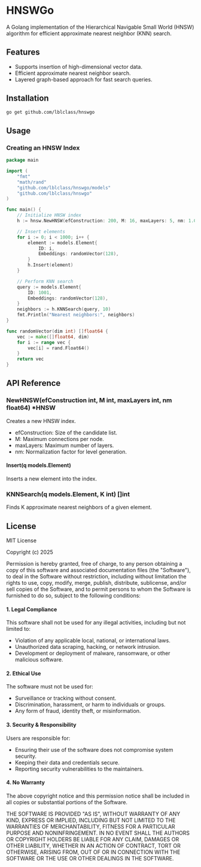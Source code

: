 # HNSWGo

A Golang implementation of the Hierarchical Navigable Small World (HNSW) algorithm for efficient approximate nearest neighbor (KNN) search.

## Features

- Supports insertion of high-dimensional vector data.
- Efficient approximate nearest neighbor search.
- Layered graph-based approach for fast search queries.

## Installation

```sh
go get github.com/lblclass/hnswgo
```
## Usage

### Creating an HNSW Index
```go
package main

import (
	"fmt"
	"math/rand"
	"github.com/lblclass/hnswgo/models"
	"github.com/lblclass/hnswgo"
)

func main() {
	// Initialize HNSW index
	h := hnsw.NewHNSW(efConstruction: 200, M: 16, maxLayers: 5, nm: 1.0)

	// Insert elements
	for i := 0; i < 1000; i++ {
		element := models.Element{
			ID: i,
			Embeddings: randomVector(128),
		}
		h.Insert(element)
	}

	// Perform KNN search
	query := models.Element{
		ID: 1001,
		Embeddings: randomVector(128),
	}
	neighbors := h.KNNSearch(query, 10)
	fmt.Println("Nearest neighbors:", neighbors)
}

func randomVector(dim int) []float64 {
	vec := make([]float64, dim)
	for i := range vec {
		vec[i] = rand.Float64()
	}
	return vec
}
```
## API Reference

### NewHNSW(efConstruction int, M int, maxLayers int, nm float64) *HNSW

Creates a new HNSW index.
- efConstruction: Size of the candidate list.
- M: Maximum connections per node.
- maxLayers: Maximum number of layers.
- nm: Normalization factor for level generation.

#### Insert(q models.Element)

Inserts a new element into the index.

### KNNSearch(q models.Element, K int) []int

Finds K approximate nearest neighbors of a given element.

## License
MIT License

Copyright (c) 2025 

Permission is hereby granted, free of charge, to any person obtaining a copy
of this software and associated documentation files (the "Software"), to deal
in the Software without restriction, including without limitation the rights
to use, copy, modify, merge, publish, distribute, sublicense, and/or sell
copies of the Software, and to permit persons to whom the Software is
furnished to do so, subject to the following conditions:
#### 1. Legal Compliance
This software shall not be used for any illegal activities, including but not limited to:
- Violation of any applicable local, national, or international laws.
- Unauthorized data scraping, hacking, or network intrusion.
- Development or deployment of malware, ransomware, or other malicious software.
#### 2.	Ethical Use

The software must not be used for:
- Surveillance or tracking without consent.
- Discrimination, harassment, or harm to individuals or groups.
- Any form of fraud, identity theft, or misinformation.
#### 3.	Security & Responsibility
Users are responsible for:
- Ensuring their use of the software does not compromise system security.
- Keeping their data and credentials secure.
- Reporting security vulnerabilities to the maintainers.
#### 4.	No Warranty

The above copyright notice and this permission notice shall be included in all
copies or substantial portions of the Software.

THE SOFTWARE IS PROVIDED "AS IS", WITHOUT WARRANTY OF ANY KIND, EXPRESS OR
IMPLIED, INCLUDING BUT NOT LIMITED TO THE WARRANTIES OF MERCHANTABILITY,
FITNESS FOR A PARTICULAR PURPOSE AND NONINFRINGEMENT. IN NO EVENT SHALL THE
AUTHORS OR COPYRIGHT HOLDERS BE LIABLE FOR ANY CLAIM, DAMAGES OR OTHER
LIABILITY, WHETHER IN AN ACTION OF CONTRACT, TORT OR OTHERWISE, ARISING FROM,
OUT OF OR IN CONNECTION WITH THE SOFTWARE OR THE USE OR OTHER DEALINGS IN THE
SOFTWARE.

